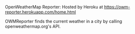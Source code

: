 OpenWeatherMap Reporter: Hosted by Heroku at https://owm-reporter.herokuapp.com/home.html

OWMReporter finds the current weather in a city by calling openweathermap.org's API.